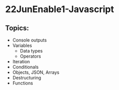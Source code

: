 # 22JunEnable1-Javascript

## Topics:

- Console outputs
- Variables
    - Data types
    - Operators
- Iteration
- Conditionals
- Objects, JSON, Arrays
- Destructuring
- Functions